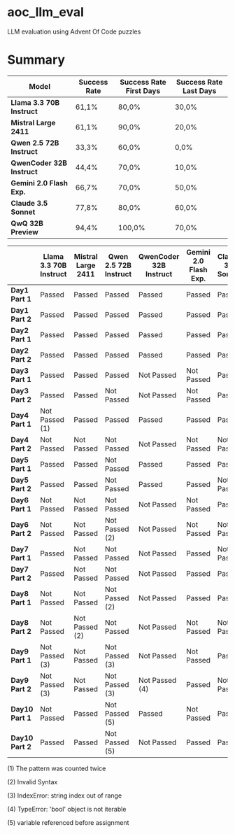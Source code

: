 # aoc_llm_eval
LLM evaluation using Advent Of Code puzzles

# Summary

| Model                      | Success Rate | Success Rate First Days | Success Rate Last Days |
|----------------------------|--------------|--------------------------|------------------------|
| **Llama 3.3 70B Instruct** | 61,1%        | 80,0%                     | 30,0%                  |
| **Mistral Large 2411**     | 61,1%        | 90,0%                     | 20,0%                  |
| **Qwen 2.5 72B Instruct**  | 33,3%        | 60,0%                     | 0,0%                   |
| **QwenCoder 32B Instruct** | 44,4%        | 70,0%                     | 10,0%                  |
| **Gemini 2.0 Flash Exp.**  | 66,7%        | 70,0%                     | 50,0%                  |
| **Claude 3.5 Sonnet**      | 77,8%        | 80,0%                     | 60,0%                  |
| **QwQ 32B Preview**        | 94,4%        | 100,0%                    | 70,0%                  |


|               | Llama 3.3 70B Instruct | Mistral Large 2411 | Qwen 2.5 72B Instruct | QwenCoder 32B Instruct | Gemini 2.0 Flash Exp. | Claude 3.5 Sonnet | QwQ 32B Preview |
|---------------|------------------------|--------------------|-----------------------|------------------------|-----------------------|-------------------|------------------|
| **Day1 Part 1** | Passed                  | Passed              | Passed                 | Passed                  | Passed                 | Passed             | Passed            |
| **Day1 Part 2** | Passed                  | Passed              | Passed                 | Passed                  | Passed                 | Passed             | Passed            |
| **Day2 Part 1** | Passed                  | Passed              | Passed                 | Passed                  | Passed                 | Passed             | Passed            |
| **Day2 Part 2** | Passed                  | Passed              | Passed                 | Passed                  | Passed                 | Passed             | Passed            |
| **Day3 Part 1** | Passed                  | Passed              | Passed                 | Not Passed              | Not Passed             | Passed             | Passed            |
| **Day3 Part 2** | Passed                  | Passed              | Not Passed             | Not Passed              | Not Passed             | Passed             | Passed            |
| **Day4 Part 1** | Not Passed (1)          | Passed              | Passed                 | Passed                  | Passed                 | Passed             | Passed            |
| **Day4 Part 2** | Not Passed              | Not Passed          | Not Passed             | Not Passed              | Not Passed             | Not Passed         | Passed            |
| **Day5 Part 1** | Passed                  | Passed              | Not Passed             | Passed                  | Passed                 | Passed             | Passed            |
| **Day5 Part 2** | Passed                  | Passed              | Not Passed             | Passed                  | Passed                 | Not Passed         | Passed            |
| **Day6 Part 1** | Not Passed              | Not Passed          | Not Passed             | Not Passed              | Not Passed             | Passed             | Passed            |
| **Day6 Part 2** | Not Passed              | Not Passed          | Not Passed (2)         | Not Passed              | Not Passed             | Not Passed         | Passed            |
| **Day7 Part 1** | Passed                  | Not Passed          | Not Passed             | Not Passed              | Passed                 | Not Passed         | Passed            |
| **Day7 Part 2** | Passed                  | Not Passed          | Not Passed             | Not Passed              | Passed                 | Passed             | Passed            |
| **Day8 Part 1** | Not Passed              | Not Passed          | Not Passed (2)         | Not Passed              | Passed                 | Passed             | Passed            |
| **Day8 Part 2** | Not Passed              | Not Passed (2)      | Not Passed             | Not Passed              | Not Passed             | Not Passed         | Not Passed        |
| **Day9 Part 1** | Not Passed (3)          | Not Passed          | Not Passed (3)         | Not Passed              | Not Passed             | Passed             | Not Passed        |
| **Day9 Part 2** | Not Passed (3)          | Not Passed          | Not Passed (3)         | Not Passed (4)          | Passed                 | Not Passed         | Not Passed        |
| **Day10 Part 1**| Not Passed              | Passed              | Not Passed (5)         | Passed                  | Not Passed             | Passed             | Passed            |
| **Day10 Part 2**| Passed                  | Passed              | Not Passed (5)         | Not Passed              | Passed                 | Passed             | Passed            |

(1) The pattern was counted twice

(2) Invalid Syntax

(3) IndexError: string index out of range

(4) TypeError: 'bool' object is not iterable

(5) variable referenced before assignment

